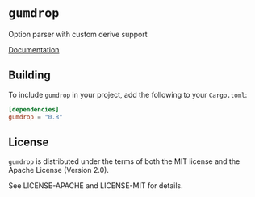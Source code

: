 # `gumdrop`

Option parser with custom derive support

[Documentation](https://docs.rs/gumdrop/)

## Building

To include `gumdrop` in your project, add the following to your `Cargo.toml`:

```toml
[dependencies]
gumdrop = "0.8"
```

## License

`gumdrop` is distributed under the terms of both the MIT license and the
Apache License (Version 2.0).

See LICENSE-APACHE and LICENSE-MIT for details.
